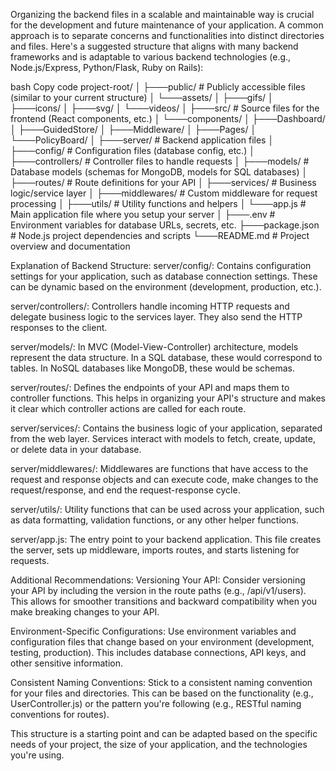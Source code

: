 Organizing the backend files in a scalable and maintainable way is crucial for the development and future maintenance of your application. A common approach is to separate concerns and functionalities into distinct directories and files. Here's a suggested structure that aligns with many backend frameworks and is adaptable to various backend technologies (e.g., Node.js/Express, Python/Flask, Ruby on Rails):

bash
Copy code
project-root/
│
├───public/                  # Publicly accessible files (similar to your current structure)
│   └───assets/
│       ├───gifs/
│       ├───icons/
│       ├───svg/
│       └───videos/
│
├───src/                     # Source files for the frontend (React components, etc.)
│   └───components/
│       ├───Dashboard/
│       ├───GuidedStore/
│       ├───Middleware/
│       ├───Pages/
│       └───PolicyBoard/
│
├───server/                  # Backend application files
│   ├───config/              # Configuration files (database config, etc.)
│   ├───controllers/         # Controller files to handle requests
│   ├───models/              # Database models (schemas for MongoDB, models for SQL databases)
│   ├───routes/              # Route definitions for your API
│   ├───services/            # Business logic/service layer
│   ├───middlewares/         # Custom middleware for request processing
│   ├───utils/               # Utility functions and helpers
│   └───app.js               # Main application file where you setup your server
│
├───.env                     # Environment variables for database URLs, secrets, etc.
├───package.json             # Node.js project dependencies and scripts
└───README.md                # Project overview and documentation


Explanation of Backend Structure:
server/config/: Contains configuration settings for your application, such as database connection settings. These can be dynamic based on the environment (development, production, etc.).

server/controllers/: Controllers handle incoming HTTP requests and delegate business logic to the services layer. They also send the HTTP responses to the client.

server/models/: In MVC (Model-View-Controller) architecture, models represent the data structure. In a SQL database, these would correspond to tables. In NoSQL databases like MongoDB, these would be schemas.

server/routes/: Defines the endpoints of your API and maps them to controller functions. This helps in organizing your API's structure and makes it clear which controller actions are called for each route.

server/services/: Contains the business logic of your application, separated from the web layer. Services interact with models to fetch, create, update, or delete data in your database.

server/middlewares/: Middlewares are functions that have access to the request and response objects and can execute code, make changes to the request/response, and end the request-response cycle.

server/utils/: Utility functions that can be used across your application, such as data formatting, validation functions, or any other helper functions.

server/app.js: The entry point to your backend application. This file creates the server, sets up middleware, imports routes, and starts listening for requests.

Additional Recommendations:
Versioning Your API: Consider versioning your API by including the version in the route paths (e.g., /api/v1/users). This allows for smoother transitions and backward compatibility when you make breaking changes to your API.

Environment-Specific Configurations: Use environment variables and configuration files that change based on your environment (development, testing, production). This includes database connections, API keys, and other sensitive information.

Consistent Naming Conventions: Stick to a consistent naming convention for your files and directories. This can be based on the functionality (e.g., UserController.js) or the pattern you're following (e.g., RESTful naming conventions for routes).

This structure is a starting point and can be adapted based on the specific needs of your project, the size of your application, and the technologies you're using.